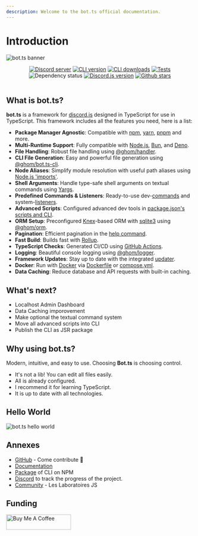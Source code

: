 ```yaml
---
description: Welcome to the bot.ts official documentation.
---
```


# Introduction

![bot.ts banner](https://raw.githubusercontent.com/bot-ts/docs/master/.gitbook/assets/bot.ts-banner.png)

<div align="center">
  <div class="title"></div>
  
  <div>
    <a href="https://discord.gg/3vC2XWK"><img src="https://img.shields.io/discord/507389389098188820?color=7289da&logo=discord&logoColor=white" alt="Discord server" /></a>
    <a href="https://www.npmjs.com/package/@ghom/bot.ts-cli"><img src="https://img.shields.io/npm/v/@ghom/bot.ts-cli.svg?maxAge=3600" alt="CLI version" /></a>
    <a href="https://www.npmjs.com/package/@ghom/bot.ts-cli"><img src="https://img.shields.io/npm/dm/@ghom/bot.ts-cli.svg?maxAge=3600" alt="CLI downloads" /></a>
    <a href="https://github.com/bot-ts/framework/actions/workflows/factory.yml"><img src="https://github.com/bot-ts/framework/actions/workflows/factory.yml/badge.svg?branch=master" alt="Tests" /></a>
    <img alt="Dependency status" src="https://img.shields.io/librariesio/github/bot-ts/framework">
    <a href="https://www.npmjs.com/package/discord.js"><img src="https://img.shields.io/npm/v/discord.js?label=discord.js" alt="Discord.js version" /></a>
    <a href="https://github.com/bot-ts/framework"><img alt="Github stars" src="https://img.shields.io/github/stars/bot-ts/framework?color=black&logo=github"></a>
  </div>
</div>

<br/>

## What is bot.ts?

**bot.ts** is a framework for [discord.js](https://discord.js.org/#/) designed in TypeScript for use in TypeScript. This framework includes all the features you need, here is a list:

- **Package Manager Agnostic**: Compatible with [npm](https://www.npmjs.com), [yarn](https://yarnpkg.com), [pnpm](https://pnpm.io) and more.
- **Multi-Runtime Support**: Fully compatible with [Node.js](https://nodejs.org), [Bun](https://bun.sh), and [Deno](https://deno.land).
- **File Handling**: Robust file handling using [@ghom/handler](https://www.npmjs.com/package/@ghom/handler).
- **CLI File Generation**: Easy and powerful file generation using [@ghom/bot.ts-cli](https://www.npmjs.com/package/@ghom/bot.ts-cli).
- **Node Aliases**: Simplify module resolution with useful path aliases using [Node.js 'imports'](https://nodejs.org/api/packages.html#packages_imports).
- **Shell Arguments**: Handle type-safe shell arguments on textual commands using [Yargs](http://yargs.js.org/).
- **Predefined Commands & Listeners**: Ready-to-use dev-[commands](https://github.com/bot-ts/framework/blob/master/src/commands) and system-[listeners](https://github.com/bot-ts/framework/blob/master/src/listeners).
- **Advanced Scripts**: Configured advanced dev tools in [package.json's scripts and CLI](https://ghom.gitbook.io/bot-ts/command-line/overview).
- **ORM Setup**: Preconfigured [Knex](http://knexjs.org/)-based ORM with [sqlite3](https://www.npmjs.com/package/sqlite3) using [@ghom/orm](https://www.npmjs.com/package/@ghom/orm).
- **Pagination**: Efficient pagination in the [help command](https://github.com/bot-ts/framework/blob/master/src/commands/help.native.ts#L35).
- **Fast Build**: Builds fast with [Rollup](https://rollupjs.org).
- **TypeScript Checks**: Generated CI/CD using [GitHub Actions](https://github.com/bot-ts/framework/blob/master/.github/workflows/test.yml).
- **Logging**: Beautiful console logging using [@ghom/logger](https://www.npmjs.com/package/@ghom/logger).
- **Framework Updates**: Stay up to date with the integrated [updater](https://github.com/bot-ts/framework/blob/master/scripts/update-framework.js).
- **Docker**: Run with [Docker](https://www.docker.com) via [Dockerfile](https://github.com/bot-ts/framework/blob/master/Dockerfile) or [compose.yml](https://github.com/bot-ts/framework/blob/master/compose.yml).
- **Data Caching**: Reduce database and API requests with built-in caching.

## What's next?

- Localhost Admin Dashboard
- Data Caching imporovement
- Make optional the textual command system
- Move all advanced scripts into CLI
- Publish the CLI as JSR package

## Why using bot.ts?

Modern, intuitive, and easy to use. Choosing **Bot.ts** is choosing control.

- It's not a lib! You can edit all files easily.
- All is already configured.
- I recommend it for learning TypeScript.
- It is up to date with all technologies.

## Hello World

![bot.ts hello world](https://media.githubusercontent.com/media/bot-ts/docs/refs/heads/master/.gitbook/assets/bot.ts-helloworld.webp)

## Annexes

- [GitHub](https://github.com/bot-ts) - Come contribute 🩵
- [Documentation](https://ghom.gitbook.io/bot-ts/)
- [Package](https://www.npmjs.com/package/@ghom/bot.ts-cli) of CLI on NPM
- [Discord](https://discord.gg/kYxDWWQJ8q) to track the progress of the project.
- [Community](https://discord.gg/3vC2XWK) - Les Laboratoires JS

## Funding

<a href="https://www.buymeacoffee.com/ghom" target="_blank">
  <img src="https://cdn.buymeacoffee.com/buttons/default-orange.png" alt="Buy Me A Coffee" height="41" width="174">
</a>
